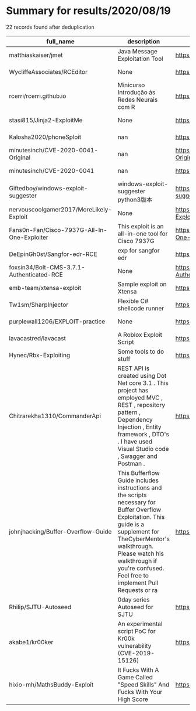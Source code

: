 
# Summary for results/2020/08/19
    
22 records found after deduplication

| full_name | description | html_url | matched_list | matched_count | pushed_at | size | stargazers_count | language | forks_count |
|---------------------------------------------|------------------------------------------------------------------------------------------------------------------------------------------------------------------------------------------------------------------------------------------------------------------|----------------------------------------------------------------|----------------------------------|-----------------|---------------------------|--------|--------------------|------------|---------------|
| matthiaskaiser/jmet | Java Message Exploitation Tool | https://github.com/matthiaskaiser/jmet | ['exploit'] | 1 | 2020-08-19 12:18:28+00:00 | 43 | 363 | Java | 88 |
| WycliffeAssociates/RCEditor | None | https://github.com/WycliffeAssociates/RCEditor | ['rce'] | 1 | 2020-08-19 12:49:31+00:00 | 298 | 0 | Kotlin | 0 |
| rcerri/rcerri.github.io | Minicurso Introdução às Redes Neurais com R | https://github.com/rcerri/rcerri.github.io | ['rce'] | 1 | 2020-08-19 23:35:57+00:00 | 2159 | 0 | HTML | 0 |
| stasi815/Jinja2-ExploitMe | None | https://github.com/stasi815/Jinja2-ExploitMe | ['exploit'] | 1 | 2020-08-19 18:46:23+00:00 | 65 | 0 | HTML | 0 |
| Kalosha2020/phoneSploit | nan | https://github.com/Kalosha2020/phoneSploit | ['sploit'] | 1 | 2020-08-19 15:01:09+00:00 | 0 | 0 | nan | 0 |
| minutesinch/CVE-2020-0041-Original | nan | https://github.com/minutesinch/CVE-2020-0041-Original | ['cve-2'] | 1 | 2020-08-19 14:45:38+00:00 | 64 | 0 | C | 0 |
| minutesinch/CVE-2020-0041 | nan | https://github.com/minutesinch/CVE-2020-0041 | ['cve-2'] | 1 | 2020-08-19 14:44:58+00:00 | 64 | 0 | C | 0 |
| Giftedboy/windows-exploit-suggester | windows-exploit-suggester python3版本 | https://github.com/Giftedboy/windows-exploit-suggester | ['exploit'] | 1 | 2020-08-19 13:22:41+00:00 | 45 | 0 | Python | 0 |
| nervouscoolgamer2017/MoreLikely-Exploit | None | https://github.com/nervouscoolgamer2017/MoreLikely-Exploit | ['exploit'] | 1 | 2020-08-19 08:47:17+00:00 | 4 | 0 | | 0 |
| Fans0n-Fan/Cisco-7937G-All-In-One-Exploiter | This exploit is an all-in-one tool for Cisco 7937G | https://github.com/Fans0n-Fan/Cisco-7937G-All-In-One-Exploiter | ['exploit'] | 1 | 2020-08-19 12:49:08+00:00 | 5 | 0 | Python | 0 |
| DeEpinGh0st/Sangfor-edr-RCE | exp for sangfor edr | https://github.com/DeEpinGh0st/Sangfor-edr-RCE | ['rce'] | 1 | 2020-08-19 03:27:06+00:00 | 1 | 3 | Python | 3 |
| foxsin34/Bolt-CMS-3.7.1-Authenticated-RCE | None | https://github.com/foxsin34/Bolt-CMS-3.7.1-Authenticated-RCE | ['rce'] | 1 | 2020-08-19 03:46:55+00:00 | 2 | 0 | Python | 0 |
| emb-team/xtensa-exploit | Sample exploit on Xtensa | https://github.com/emb-team/xtensa-exploit | ['exploit'] | 1 | 2020-08-19 14:54:03+00:00 | 10953 | 0 | C | 0 |
| Tw1sm/SharpInjector | Flexible C# shellcode runner | https://github.com/Tw1sm/SharpInjector | ['shellcode'] | 1 | 2020-08-19 19:02:15+00:00 | 16 | 5 | C# | 2 |
| purplewall1206/EXPLOIT-practice | None | https://github.com/purplewall1206/EXPLOIT-practice | ['exploit'] | 1 | 2020-08-19 02:08:01+00:00 | 979 | 0 | Python | 0 |
| lavacastred/lavacast | A Roblox Exploit Script | https://github.com/lavacastred/lavacast | ['exploit'] | 1 | 2020-08-19 16:33:22+00:00 | 91 | 0 | Lua | 0 |
| Hynec/Rbx-Exploiting | Some tools to do stuff | https://github.com/Hynec/Rbx-Exploiting | ['exploit'] | 1 | 2020-08-19 15:11:45+00:00 | 38 | 0 | Lua | 0 |
| Chitrarekha1310/CommanderApi | REST API is created using Dot Net core 3.1 . This project has employed MVC , REST , repository pattern , Dependency Injection , Entity framework , DTO's . I have used Visual Studio code , Swagger and Postman . | https://github.com/Chitrarekha1310/CommanderApi | ['command injection'] | 1 | 2020-08-19 12:10:29+00:00 | 4224 | 0 | C# | 0 |
| johnjhacking/Buffer-Overflow-Guide | This Bufferflow Guide includes instructions and the scripts necessary for Buffer Overflow Exploitation. This guide is a supplement for TheCyberMentor's walkthrough. Please watch his walkthrough if you're confused. Feel free to implement Pull Requests or ra | https://github.com/johnjhacking/Buffer-Overflow-Guide | ['exploit'] | 1 | 2020-08-19 04:53:15+00:00 | 181 | 343 | Python | 43 |
| Rhilip/SJTU-Autoseed | 0day series Autoseed for SJTU | https://github.com/Rhilip/SJTU-Autoseed | ['0day'] | 1 | 2020-08-19 08:56:55+00:00 | 7 | 15 | Python | 4 |
| akabe1/kr00ker | An experimental script PoC for Kr00k vulnerability (CVE-2019-15126) | https://github.com/akabe1/kr00ker | ['cve poc', 'vulnerability poc'] | 2 | 2020-08-19 15:34:30+00:00 | 196 | 58 | Python | 11 |
| hixio-mh/MathsBuddy-Exploit | It Fucks With A Game Called "Speed Skills" And Fucks With Your High Score | https://github.com/hixio-mh/MathsBuddy-Exploit | ['exploit'] | 1 | 2020-08-19 07:54:13+00:00 | 1 | 0 | | 0 |
